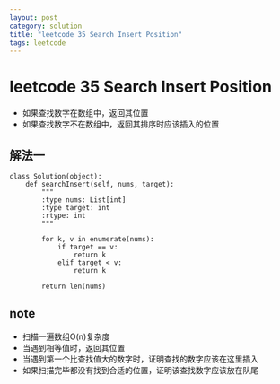 ```yaml
---
layout: post
category: solution
title: "leetcode 35 Search Insert Position"
tags: leetcode
---
```


# leetcode 35 Search Insert Position

* 如果查找数字在数组中，返回其位置
* 如果查找数字不在数组中，返回其排序时应该插入的位置

## 解法一
```
class Solution(object):
    def searchInsert(self, nums, target):
        """
        :type nums: List[int]
        :type target: int
        :rtype: int
        """
        
        for k, v in enumerate(nums):
            if target == v:
                return k
            elif target < v:
                return k
        
        return len(nums)
```

## note
* 扫描一遍数组O(n)复杂度
* 当遇到相等值时，返回其位置
* 当遇到第一个比查找值大的数字时，证明查找的数字应该在这里插入
* 如果扫描完毕都没有找到合适的位置，证明该查找数字应该放在队尾
